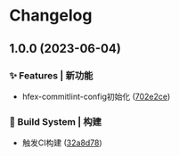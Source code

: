 # Changelog

## 1.0.0 (2023-06-04)


### ✨ Features | 新功能

* hfex-commitlint-config初始化 ([702e2ce](https://github.com/UzumakiHan/hfex-commitlint-config/commit/702e2ce4461f73ef8a1073773c3e4c7170b7be61))


### 👷‍ Build System | 构建

* 触发CI构建 ([32a8d78](https://github.com/UzumakiHan/hfex-commitlint-config/commit/32a8d7852af4804098e5a86494dded59062baf41))
